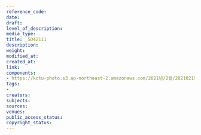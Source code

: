 ```yaml
---
reference_code: 
date: 
draft: 
level_of_description: 
media_type: 
title: _5D42111
description: 
weight: 
modified_at: 
created_at: 
link: 
components:
- https://kctu-photo.s3.ap-northeast-2.amazonaws.com/2021년/2월/20210219_백기완+선생+발인.영결식.하관/송승현/_5D42111.jpg
tags:
- 
creators: 
subjects: 
sources: 
venues: 
public_access_status: 
copyright_status: 
---
```


